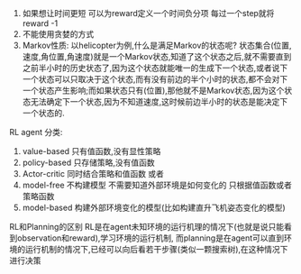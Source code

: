 1. 如果想让时间更短 可以为reward定义一个时间负分项 每过一个step就将reward -1
2. 不能使用贪婪的方式
3. Markov性质: 以helicopter为例,什么是满足Markov的状态呢? 状态集合(位置,速度,角位置,角速度)就是一个Markov状态,知道了这个状态之后,就不需要直到之前半小时的历史状态了,因为这个状态就能唯一的生成下一个状态,或者说下一个状态可以只取决于这个状态,而有没有前边的半个小时的状态,都不会对下一个状态产生影响;而如果状态只有(位置),那他就不是Markov状态,因为这个状态无法确定下一个状态,因为不知道速度,这时候前边半小时的状态是能决定下一个状态的.


RL agent 分类:
1. value-based 只有值函数,没有显性策略
2. policy-based 只存储策略,没有值函数
3. Actor-critic 同时结合策略和值函数
或者
1. model-free 不构建模型 不需要知道外部环境是如何变化的 只根据值函数或者策略函数
2. model-based 构建外部环境变化的模型(比如构建直升飞机姿态变化的模型)

RL和Planning的区别
RL是在agent未知环境的运行机理的情况下(也就是说只能看到observation和reward),学习环境的运行机制,
而planning是在agent可以直到环境的运行机制的情况下,已经可以向后看若干步骤(类似一颗搜索树),在这种情况下进行决策